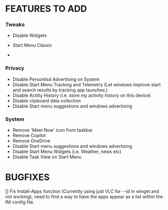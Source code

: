 # FEATURES TO ADD

### Tweaks
- Disable Widgets
- Start Menu Classic

- 

### Privacy
- Disable Personlisd Advertising on System
- Disable Start Menu Tracking and Telemetry (Let windows improve start and search results by tracking app launches.)
- Disable Actiity History (i.e. store my activity history on this device)
- Disable clipboard data collection
- Disable Start menu suggestions and windows advertising
  
### System
- Remove 'Meet Now' icon from taskbar
- Remove Copilot
- Remove OneDrive
- Disable Start menu suggestions and windows advertising
- Disable Start Menu Widgets (i.e. Weather, news etc)
- Disable Task View on Start Menu


# BUGFIXES
[] Fix Install-Apps function (Currently using just VLC for --id in winget and not working), need to find a way to have the apps appear as a list within the INI config file.

